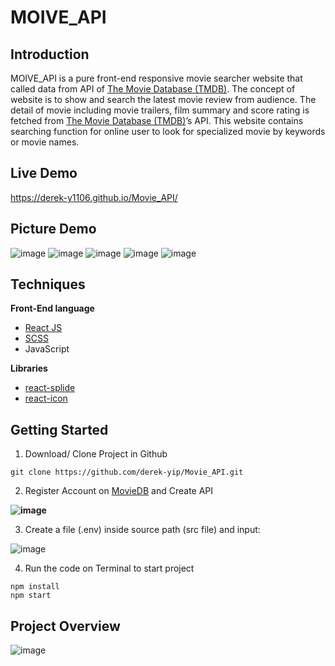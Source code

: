 # MOIVE_API


## Introduction

MOIVE_API is a pure front-end responsive movie searcher website that called data from API of [The Movie Database (TMDB)](https://www.themoviedb.org/). The concept of website is to show and search the latest movie review from audience. The detail of movie including movie trailers, film summary and score rating is fetched from [The Movie Database (TMDB)](https://www.themoviedb.org/)’s API. This website contains searching function for online user to look for specialized movie by keywords or movie names.

## Live Demo
https://derek-y1106.github.io/Movie_API/

## Picture Demo
![image](https://user-images.githubusercontent.com/101183496/182090489-1ab8727c-95c5-4235-a378-d398de8e8f7a.png)
![image](https://user-images.githubusercontent.com/101183496/182090507-591444ba-a30b-4152-b9d6-743d2b4c31b1.png)
![image](https://user-images.githubusercontent.com/101183496/182090522-2872d088-8c95-4550-829f-a0f91fca6718.png)
![image](https://user-images.githubusercontent.com/101183496/182090548-f4b0a63a-42fc-4b11-aa4b-f9a0fef5ff75.png)
![image](https://user-images.githubusercontent.com/101183496/182090562-7e87e52b-61b5-45ad-affd-da9d796271b4.png)

## Techniques

**Front-End language**

- [React JS](https://reactjs.org/)
-	[SCSS](https://sass-lang.com/)
-	JavaScript

**Libraries**
-	[react-splide](https://splidejs.com/integration/react-splide/)
-	[react-icon](https://react-icons.github.io/react-icons/)

## Getting Started
1. Download/ Clone Project in Github
```
git clone https://github.com/derek-yip/Movie_API.git
```

2. Register Account on [MovieDB](https://www.themoviedb.org/) and Create API

**![image](https://user-images.githubusercontent.com/101183496/182090798-26d41e1e-3c72-46b4-942b-ec954317f965.png)**

3. Create a file (.env) inside source path (src file) and input:

![image](https://user-images.githubusercontent.com/101183496/182090813-9ae61cda-69a5-4a38-b5d0-ad17e1f8850c.png)

4. Run the code on Terminal to start project
```
npm install
npm start
```
## Project Overview
![image](https://user-images.githubusercontent.com/101183496/182090926-73196853-483c-4451-971a-7811b5616abe.png)
